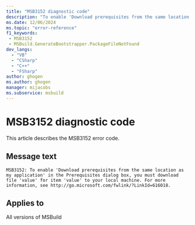 ```yaml
---
title: "MSB3152 diagnostic code"
description: "To enable 'Download prerequisites from the same location as my application' in the Prerequisites dialog box, you must download file 'value' for item 'value' to your local machine. For more information, see http://go.microsoft.com/fwlink/?LinkId=616018."
ms.date: 12/06/2024
ms.topic: "error-reference"
f1_keywords:
 - MSB3152
 - MSBuild.GenerateBootstrapper.PackageFileNotFound
dev_langs:
  - "VB"
  - "CSharp"
  - "C++"
  - "FSharp"
author: ghogen
ms.author: ghogen
manager: mijacobs
ms.subservice: msbuild
---
```


# MSB3152 diagnostic code

<!-- :::ErrorDefinitionDescription::: -->
<!-- :::editable-content name="introDescription"::: -->
This article describes the MSB3152 error code.
<!-- :::editable-content-end::: -->

## Message text

`MSB3152: To enable 'Download prerequisites from the same location as my application' in the Prerequisites dialog box, you must download file 'value' for item 'value' to your local machine. For more information, see http://go.microsoft.com/fwlink/?LinkId=616018.`

<!-- :::editable-content name="postOutputDescription"::: -->
<!--
{StrBegin="MSB3152: "}
-->
<!-- :::editable-content-end::: -->
<!-- :::ErrorDefinitionDescription-end::: -->

## Applies to

All versions of MSBuild
